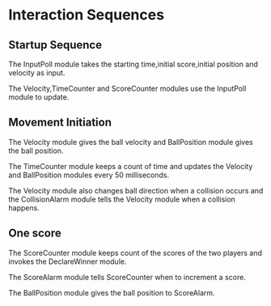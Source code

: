 # Interaction Sequences

## Startup Sequence

The InputPoll module takes the starting time,initial score,initial position and velocity as input.

The Velocity,TimeCounter and ScoreCounter modules use the InputPoll module to update.

## Movement Initiation

The Velocity module gives the ball velocity and BallPosition module gives the ball position.

The TimeCounter module keeps a count of time and updates the Velocity and BallPosition modules every 50 milliseconds.

The Velocity module also changes ball direction when a collision occurs and the CollisionAlarm module tells the Velocity module when a collision happens.  

## One score

The ScoreCounter module keeps count of the scores of the two players and invokes the DeclareWinner module.

The ScoreAlarm module tells ScoreCounter when to increment a score.

The BallPosition module gives the ball position to ScoreAlarm.
